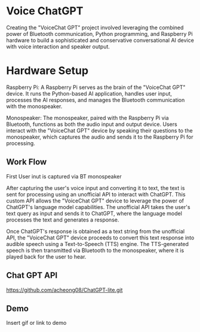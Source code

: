 
# Voice ChatGPT

Creating the "VoiceChat GPT" project involved leveraging the combined power of Bluetooth communication, Python programming, and Raspberry Pi hardware to build a sophisticated and conservative conversational AI device with voice interaction and speaker output.

# Hardware Setup

Raspberry Pi: A Raspberry Pi serves as the brain of the "VoiceChat GPT" device. It runs the Python-based AI application, handles user input, processes the AI responses, and manages the Bluetooth communication with the monospeaker.

Monospeaker: The monospeaker, paired with the Raspberry Pi via Bluetooth, functions as both the audio input and output device. Users interact with the "VoiceChat GPT" device by speaking their questions to the monospeaker, which captures the audio and sends it to the Raspberry Pi for processing.

## Work Flow
First User inut is captured via BT monospeaker

After capturing the user's voice input and converting it to text, the text is sent for processing using an unofficial API to interact with ChatGPT. This custom API allows the "VoiceChat GPT" device to leverage the power of ChatGPT's language model capabilities. The unofficial API takes the user's text query as input and sends it to ChatGPT, where the language model processes the text and generates a response.

Once ChatGPT's response is obtained as a text string from the unofficial API, the "VoiceChat GPT" device proceeds to convert this text response into audible speech using a Text-to-Speech (TTS) engine. The TTS-generated speech is then transmitted via Bluetooth to the monospeaker, where it is played back for the user to hear.

## Chat GPT API

https://github.com/acheong08/ChatGPT-lite.git


## Demo

Insert gif or link to demo

